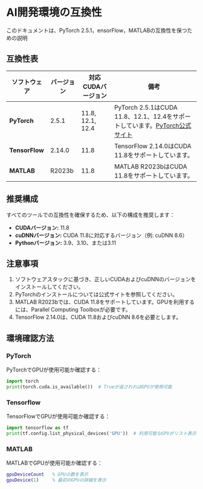 
# AI開発環境の互換性

このドキュメントは、PyTorch 2.5.1，ensorFlow，MATLABの互換性を保つための説明

## 互換性表

| ソフトウェア       | バージョン       | 対応CUDAバージョン       | 備考                                                                                   |
|------------------|------------------|-------------------------|-----------------------------------------------------------------------------------------|
| **PyTorch**      | 2.5.1            | 11.8, 12.1, 12.4        | PyTorch 2.5.1はCUDA 11.8、12.1、12.4をサポートしています。[PyTorch公式サイト](https://pytorch.org/get-started/locally/) |
| **TensorFlow**   | 2.14.0           | 11.8                    | TensorFlow 2.14.0はCUDA 11.8をサポートしています。                                      |
| **MATLAB**       | R2023b           | 11.8                    | MATLAB R2023bはCUDA 11.8をサポートしています。                                         |

## 推奨構成

すべてのツールでの互換性を確保するため、以下の構成を推奨します：

- **CUDAバージョン:** 11.8
- **cuDNNバージョン:** CUDA 11.8に対応するバージョン（例: cuDNN 8.6）
- **Pythonバージョン:** 3.9、3.10、または3.11

## 注意事項

1. ソフトウェアスタックに基づき、正しいCUDAおよびcuDNNのバージョンをインストールしてください。
2. PyTorchのインストールについては公式サイトを参照してください。
3. MATLAB R2023bでは、CUDA 11.8をサポートしています。GPUを利用するには、Parallel Computing Toolboxが必要です。
4. TensorFlow 2.14.0は、CUDA 11.8およびcuDNN 8.6を必要とします。

## 環境確認方法

### PyTorch
PyTorchでGPUが使用可能か確認する：
```python
import torch
print(torch.cuda.is_available())  # Trueが返されればGPUが使用可能
```
### Tensorflow
TensorFlowでGPUが使用可能か確認する：
```python
import tensorflow as tf
print(tf.config.list_physical_devices('GPU'))  # 利用可能なGPUがリスト表示される
```
### MATLAB
MATLABでGPUが使用可能か確認する：
```matlab
gpuDeviceCount   % GPUの数を表示
gpuDevice(1)     % 最初のGPUの詳細を表示
```
